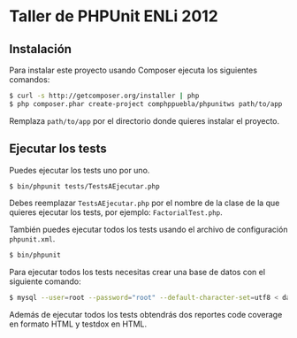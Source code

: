 # Taller de PHPUnit ENLi 2012

## Instalación

Para instalar este proyecto usando Composer ejecuta los siguientes comandos:

```bash
$ curl -s http://getcomposer.org/installer | php
$ php composer.phar create-project comphppuebla/phpunitws path/to/app
```

Remplaza `path/to/app` por el directorio donde quieres instalar el proyecto.

## Ejecutar los tests

Puedes ejecutar los tests uno por uno.

```bash
$ bin/phpunit tests/TestsAEjecutar.php
```

Debes reemplazar `TestsAEjecutar.php` por el nombre de la clase de la que quieres ejecutar
los tests, por ejemplo: `FactorialTest.php`.

También puedes ejecutar todos los tests usando el archivo de configuración `phpunit.xml`.

```bash
$ bin/phpunit
```

Para ejecutar todos los tests necesitas crear una base de datos con el siguiente comando:

```bash
$ mysql --user=root --password="root" --default-character-set=utf8 < data/database.sql
```

Además de ejecutar todos los tests obtendrás dos reportes code coverage en formato HTML y 
testdox en HTML.